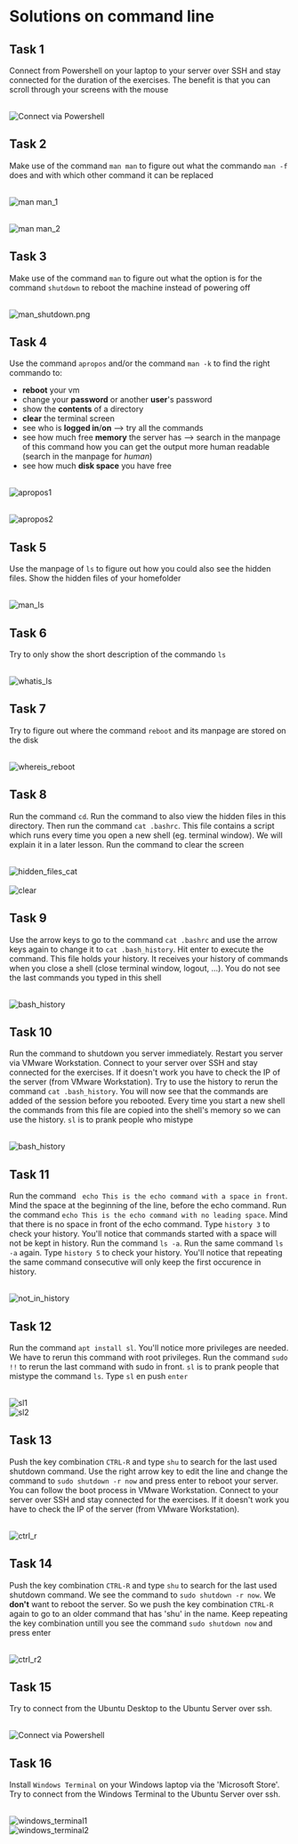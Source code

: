 # Solutions on command line
## Task 1
Connect from Powershell on your laptop to your server over SSH and stay connected for the duration of the exercises. The benefit is that you can scroll through your screens with the mouse  

<br/>![Connect via Powershell](images/Connect_via_Powershell.png)  

## Task 2
Make use of the command `man man` to figure out what the commando `man -f` does and with which other command it can be replaced  

<br/>![man man_1](images/man_man_1.png)  

<br/>![man man_2](images/man_man_2.png)

## Task 3
Make use of the command `man` to figure out what the option is for the command `shutdown` to reboot the machine instead of powering off  

<br/>![man_shutdown.png](images/man_shutdown.png)

## Task 4
Use the command `apropos` and/or the command `man -k` to find the right commando to:
- __reboot__ your vm
- change your __password__ or another __user__'s password
- show the __contents__ of a directory
- __clear__ the terminal screen
- see who is __logged in__/__on__ --> try all the commands
- see how much free __memory__ the server has  --> search in the manpage of this command how you can get the output more human readable (search in the manpage for _human_)
- see how much __disk space__ you have free   

<br/>![apropos1](images/apropos1.png)  

<br/>![apropos2](images/apropos2.png)
  

## Task 5
Use the manpage of `ls` to figure out how you could also see the hidden files. Show the hidden files of your homefolder

<br/>![man_ls](images/man_ls.png)

## Task 6 
Try to only show the short description of the commando `ls`  

<br/>![whatis_ls](images/whatis_ls.png)

## Task 7 
Try to figure out where the command `reboot` and its manpage are stored on the disk  

<br/>![whereis_reboot](images/whereis_reboot.png)

## Task 8 
Run the command `cd`. Run the command to also view the hidden files in this directory. Then run the command `cat .bashrc`. This file contains a script which runs every time you open a new shell (eg. terminal window). We will explain it in a later lesson. Run the command to clear the screen  

<br/>![hidden_files_cat](images/hidden_files_cat.png)  
<br/>![clear](images/clear.png)


## Task 9 
Use the arrow keys to go to the command `cat .bashrc` and use the arrow keys again to change it to `cat .bash_history`. Hit enter to execute the command. This file holds your history. It receives your history of commands when you close a shell (close terminal window, logout, ...). You do not see the last commands you typed in this shell

<br/>![bash_history](images/bash_history.png)


## Task 10
Run the command to shutdown you server immediately. Restart you server via VMware Workstation.
Connect to your server over SSH and stay connected for the exercises. If it doesn't work you have to check the IP of the server (from VMware Workstation).
Try to use the history to rerun the command `cat .bash_history`. You will now see that the commands are added of the session before you rebooted. Every time you start a new shell the commands from this file are copied into the shell's memory so we can use the history.
`sl` is to prank people who mistype 

<br/>![bash_history](images/bash_history.png)


## Task 11
Run the command ` echo This is the echo command with a space in front`. Mind the space at the beginning of the line, before the echo command.
Run the command `echo This is the echo command with no leading space`. Mind that there is no space in front of the echo command.
Type `history 3` to check your history.
You'll notice that commands started with a space will not be kept in history.
Run the command `ls -a`.
Run the same command `ls -a` again.
Type `history 5` to check your history.
You'll notice that repeating the same command consecutive will only keep the first occurence in history.  

<br/>![not_in_history](images/not_in_history.png)


## Task 12
Run the command `apt install sl`. You'll notice more privileges are needed. We have to rerun this command with root privileges. Run the command `sudo !!` to rerun the last command with sudo in front. `sl` is to prank people that mistype the command `ls`. Type `sl` en push `enter`

<br/>![sl1](images/sl1.png)
<br/>![sl2](images/sl2.png)


## Task 13
Push the key combination `CTRL-R` and type `shu` to search for the last used shutdown command. Use the right arrow key to edit the line and change the command to `sudo shutdown -r now` and press enter to reboot your server. You can follow the boot process in VMware Workstation. Connect to your server over SSH and stay connected for the exercises. If it doesn't work you have to check the IP of the server (from VMware Workstation).  

<br/>![ctrl_r](images/ctrl_r.png)


## Task 14
Push the key combination `CTRL-R` and type `shu` to search for the last used shutdown command. We see the command to `sudo shutdown -r now`. We __don't__ want to reboot the server.  So we push the key combination `CTRL-R` again to go to an older command that has 'shu' in the name. Keep repeating the key combination untill you see the command `sudo shutdown now` and press enter  

<br/>![ctrl_r2](images/ctrl_r2.png)


## Task 15
Try to connect from the Ubuntu Desktop to the Ubuntu Server over ssh.  

<br/>![Connect via Powershell](images/Connect_via_Powershell.png) 

## Task 16
Install `Windows Terminal` on your Windows laptop via the 'Microsoft Store'. Try to connect from the Windows Terminal to the Ubuntu Server over ssh. 

<br/>![windows_terminal1](images/windows_terminal1.png)
<br/>![windows_terminal2](images/windows_terminal2.png)
